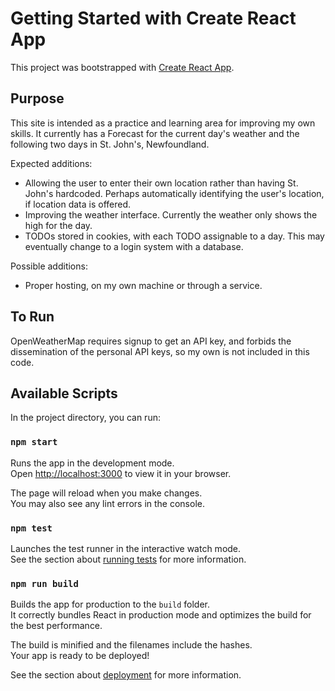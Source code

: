 # Getting Started with Create React App

This project was bootstrapped with [Create React App](https://github.com/facebook/create-react-app).

## Purpose

This site is intended as a practice and learning area for improving my own skills. It currently has a Forecast for the current day's weather and the following two days in St. John's, Newfoundland.

Expected additions: 
- Allowing the user to enter their own location rather than having St. John's hardcoded. Perhaps automatically identifying the user's location, if location data is offered.
- Improving the weather interface. Currently the weather only shows the high for the day.
- TODOs stored in cookies, with each TODO assignable to a day. This may eventually change to a login system with a database.

Possible additions:
- Proper hosting, on my own machine or through a service.

## To Run

OpenWeatherMap requires signup to get an API key, and forbids the dissemination of the personal API keys, so my own is not included in this code.

## Available Scripts

In the project directory, you can run:

### `npm start`

Runs the app in the development mode.\
Open [http://localhost:3000](http://localhost:3000) to view it in your browser.

The page will reload when you make changes.\
You may also see any lint errors in the console.

### `npm test`

Launches the test runner in the interactive watch mode.\
See the section about [running tests](https://facebook.github.io/create-react-app/docs/running-tests) for more information.

### `npm run build`

Builds the app for production to the `build` folder.\
It correctly bundles React in production mode and optimizes the build for the best performance.

The build is minified and the filenames include the hashes.\
Your app is ready to be deployed!

See the section about [deployment](https://facebook.github.io/create-react-app/docs/deployment) for more information.
